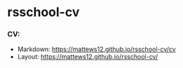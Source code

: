 # rsschool-cv

### CV:
+ Markdown: https://mattews12.github.io/rsschool-cv/cv 
+ Layout: https://mattews12.github.io/rsschool-cv/



